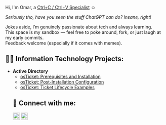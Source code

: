 Hi, I'm Omar, a <a href="https://www.linkedin.com/in/omar-kassem-41baa4355/">Ctrl+C / Ctrl+V Specialist</a> ☺</h1>
<p><i>Seriously tho, have you seen the stuff ChatGPT can do? Insane, right!</i></p>
<p>Jokes aside, I’m genuinely passionate about tech and always learning.<br>
This space is my sandbox — feel free to poke around, fork, or just laugh at my early commits.<br>
Feedback welcome (especially if it comes with memes).</p>

<h2>👨‍💻 Information Technology Projects:</h2>

<ul>
  <li><b> Active Directory </b>
    <ul>
      <li><a href="https://github.com/OmarITx/Active-directory-baiscs">osTicket: Prerequisites and Installation</a></li>
      <li><a href="https://github.com/OmarITx/post-install-config">osTicket: Post-Installation Configuration</a></li>
      <li><a href="https://github.com/OmarITx/ticket-lifecycle">osTicket: Ticket Lifecycle Examples</a></li>
    </ul>
  </li>
  

<h2>🤳 Connect with me:</h2>

<p>
  <a href="https://www.linkedin.com/in/omar-kassem-41baa4355/">
    <img align="left" alt="Omar | LinkedIn" width="22px" src="https://cdn.jsdelivr.net/npm/simple-icons@v3/icons/linkedin.svg" />
  </a>
  <a href="https://www.instagram.com/omar_kassem32/">
    <img align="left" alt="Omar | Instagram" width="22px" src="https://cdn.jsdelivr.net/npm/simple-icons@v3/icons/instagram.svg" />
  </a>
</p
